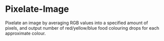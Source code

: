 # Pixelate-Image
 Pixelate an image by averaging RGB values into a specified amount of pixels, and output number of red/yellow/blue food colouring drops for each approximate colour. 
